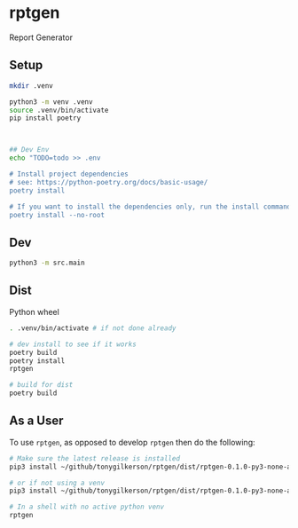 # rptgen

Report Generator

## Setup

```sh
mkdir .venv

python3 -m venv .venv
source .venv/bin/activate
pip install poetry



## Dev Env
echo "TODO=todo >> .env

# Install project dependencies
# see: https://python-poetry.org/docs/basic-usage/
poetry install

# If you want to install the dependencies only, run the install command with the --no-root flag:
poetry install --no-root
```

## Dev

```sh
python3 -m src.main
```

## Dist

Python wheel

```sh
. .venv/bin/activate # if not done already

# dev install to see if it works
poetry build
poetry install
rptgen

# build for dist
poetry build
```

## As a User

To use `rptgen`, as opposed to develop `rptgen` then do the following:

```sh
# Make sure the latest release is installed
pip3 install ~/github/tonygilkerson/rptgen/dist/rptgen-0.1.0-py3-none-any.whl --user

# or if not using a venv  
pip3 install ~/github/tonygilkerson/rptgen/dist/rptgen-0.1.0-py3-none-any.whl --break-system-packages --user  

# In a shell with no active python venv
rptgen
```
